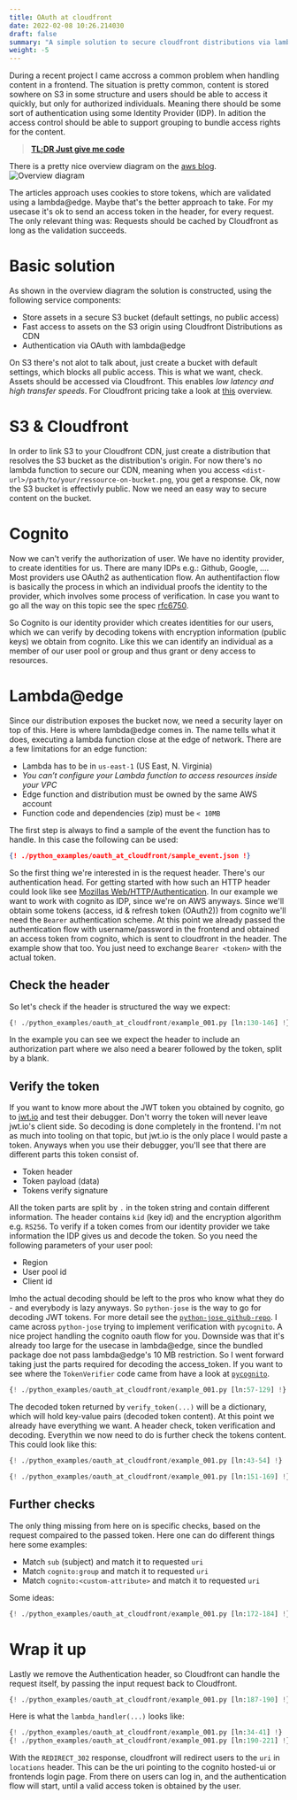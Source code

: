 ```yaml
---
title: OAuth at cloudfront
date: 2022-02-08 10:26.214030
draft: false
summary: "A simple solution to secure cloudfront distributions via lambda@edge"
weight: -5
---
```


During a recent project I came accross a common problem when handling content in a frontend. 
The situation is pretty common, content is stored sowhere on S3 in some structure and users
should be able to access it quickly, but only for authorized individuals. 
Meaning there should be some sort of authentication using some Identity Provider (IDP).
In adition the access control should be able to support grouping to bundle access rights 
for the content. 


> [**TL;DR Just give me code**](https://github.com/arrrrrmin/cloudfront-cognito-auth)

There is a pretty nice overview diagram on the 
[aws blog](https://aws.amazon.com/blogs/networking-and-content-delivery/authorizationedge-using-cookies-protect-your-amazon-cloudfront-content-from-being-downloaded-by-unauthenticated-users/).
![Overview diagram](https://d2908q01vomqb2.cloudfront.net/5b384ce32d8cdef02bc3a139d4cac0a22bb029e8/2019/08/14/OAUTH-DIAGRAM3-1024x688.png)

The articles approach uses cookies to store tokens, which are validated using a lambda@edge. 
Maybe that's the better approach to take. For my usecase it's ok to send an access token in 
the header, for every request. The only relevant thing was: Requests should be cached by 
Cloudfront as long as the validation succeeds.

# Basic solution

As shown in the overview diagram the solution is constructed, using the following service 
components:
* Store assets in a secure S3 bucket (default settings, no public access)
* Fast access to assets on the S3 origin using Cloudfront Distributions as CDN
* Authentication via OAuth with lambda@edge

On S3 there's not alot to talk about, just create a bucket with default settings, which
blocks all public access. This is what we want, check. Assets should be accessed via 
Cloudfront. This enables *low latency and high transfer speeds*. For Cloudfront pricing
take a look at [this](https://aws.amazon.com/cloudfront/pricing/) overview.

# S3 & Cloudfront

In order to link S3 to your Cloudfront CDN, just create a distribution that resolves the
S3 bucket as the distribution's origin. For now there's no lambda function to secure our
CDN, meaning when you access `<dist-url>/path/to/your/ressource-on-bucket.png`, you get a 
response. Ok, now the S3 bucket is effectivly public. Now we need an easy way to secure
content on the bucket.

# Cognito

Now we can't verify the authorization of user. We have no identity provider, to create
identities for us. There are many IDPs e.g.: Github, Google, .... Most providers use
OAuth2 as authentication flow. An authentifaction flow is basically the process in which 
an individual proofs the identity to the provider, which involves some process of
verification. In case you want to go all the way on this topic see the spec 
[rfc6750](https://datatracker.ietf.org/doc/html/rfc6750).

So Cognito is our identity provider which creates identities for our users, which we can 
verify by decoding tokens with encryption information (public keys) we obtain from cognito.
Like this we can identify an individual as a member of our user pool or group and thus
grant or deny access to resources.

# Lambda@edge

Since our distribution exposes the bucket now, we need a security layer on top of this.
Here is where lambda@edge comes in. The name tells what it does, executing a lambda 
function close at the edge of network. There are a few limitations for an edge function:
* Lambda has to be in `us-east-1` (US East, N. Virginia)
* *You can’t configure your Lambda function to access resources inside your VPC*
* Edge function and distribution must be owned by the same AWS account
* Function code and dependencies (zip) must be `< 10MB`

The first step is always to find a sample of the event the function has to handle. In 
this case the following can be used:
````json
{! ./python_examples/oauth_at_cloudfront/sample_event.json !}
````
So the first thing we're interested in is the request header. There's our authentication 
head. For getting started with how such an HTTP header could look like see
[Mozillas Web/HTTP/Authentication](https://developer.mozilla.org/en-US/docs/Web/HTTP/Authentication).
In our example we want to work with cognito as IDP, since we're on AWS anyways. Since
we'll obtain some tokens (access, id & refresh token (OAuth2)) from cognito we'll need the 
`Bearer` authentication scheme. At this point we already passed the authentication flow with 
username/password in the frontend and obtained an access token from cognito, which is sent to
cloudfront in the header. The example show that too. You just need to exchange `Bearer <token>`
with the actual token.

## Check the header

So let's check if the header is structured the way we expect:

````Python
{! ./python_examples/oauth_at_cloudfront/example_001.py [ln:130-146] !}
````
In the example you can see we expect the header to include an authorization part where we 
also need a bearer followed by the token, split by a blank.

## Verify the token

If you want to know more about the JWT token you obtained by cognito, go to 
[jwt.io](https://jwt.io/) and test their debugger. Don't worry the token will never leave
jwt.io's client side. So decoding is done completely in the frontend. I'm not as much into
tooling on that topic, but jwt.io is the only place I would paste a token.
Anyways when you use their debugger, you'll see that there are different parts this token 
consist of.
* Token header
* Token payload (data)
* Tokens verify signature

All the token parts are split by `.` in the token string and contain different information.
The header contains `kid` (key id) and the encryption algorithm e.g. `RS256`.
To verify if a token comes from our identity provider we take information the IDP gives us 
and decode the token. So you need the following parameters of your user pool:
* Region
* User pool id
* Client id

Imho the actual decoding should be left to the pros who know what they do - and everybody
is lazy anyways. So `python-jose` is the way to go for decoding JWT tokens. For more detail
see the [`python-jose github-repo`](https://github.com/mpdavis/python-jose).
I came across `python-jose` trying to implement verification with `pycognito`. A nice 
project handling the cognito oauth flow for you. Downside was that it's already too large 
for the usecase in lambda@edge, since the bundled package doe not pass lambda@edge's 10 MB 
restriction. So I went forward taking just the parts required for decoding the access_token.
If you want to see where the `TokenVerifier` code came from have a look at
[`pycognito`](https://github.com/pvizeli/pycognito).

````Python
{! ./python_examples/oauth_at_cloudfront/example_001.py [ln:57-129] !}
````

The decoded token returned by `verify_token(...)` will be a dictionary, which will hold
key-value pairs (decoded token content). At this point we already have everything we want.
A header check, token verification and decoding. Everythin we now need to do is further check
the tokens content. This could look like this:

````Python
{! ./python_examples/oauth_at_cloudfront/example_001.py [ln:43-54] !}

{! ./python_examples/oauth_at_cloudfront/example_001.py [ln:151-169] !}
````

## Further checks

The only thing missing from here on is specific checks, based on the request compaired to the
passed token. Here one can do different things here some examples:
* Match `sub` (subject) and match it to requested `uri`
* Match `cognito:group` and match it to requested `uri`
* Match `cognito:<custom-attribute>` and match it to requested `uri` 

Some ideas:

````Python
{! ./python_examples/oauth_at_cloudfront/example_001.py [ln:172-184] !}
````

# Wrap it up

Lastly we remove the Authentication header, so Cloudfront can handle the request itself,
by passing the input request back to Cloudfront.

````Python
{! ./python_examples/oauth_at_cloudfront/example_001.py [ln:187-190] !}
````

Here is what the `lambda_handler(...)` looks like:

````Python
{! ./python_examples/oauth_at_cloudfront/example_001.py [ln:34-41] !}
{! ./python_examples/oauth_at_cloudfront/example_001.py [ln:190-221] !}
````

With the `REDIRECT_302` response, cloudfront will redirect users to the `uri` in 
`locations` header. This can be the uri pointing to the cognito hosted-ui or frontends
login page. From there on users can log in, and the authentication flow will start, until
a valid access token is obtained by the user.

